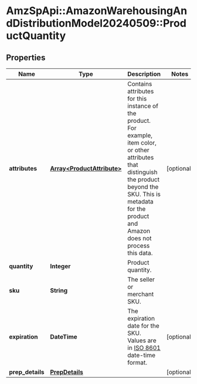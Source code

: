 # AmzSpApi::AmazonWarehousingAndDistributionModel20240509::ProductQuantity

## Properties
Name | Type | Description | Notes
------------ | ------------- | ------------- | -------------
**attributes** | [**Array&lt;ProductAttribute&gt;**](ProductAttribute.md) | Contains attributes for this instance of the product. For example, item color, or other attributes that distinguish the product beyond the SKU. This is metadata for the product and Amazon does not process this data. | [optional] 
**quantity** | **Integer** | Product quantity. | 
**sku** | **String** | The seller or merchant SKU. | 
**expiration** | **DateTime** | The expiration date for the SKU. Values are in [ISO 8601](https://developer-docs.amazon.com/sp-api/docs/iso-8601) date-time format. | [optional] 
**prep_details** | [**PrepDetails**](PrepDetails.md) |  | [optional] 


